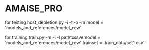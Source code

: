 # AMAISE_PRO

for testing
host_depletion.py -i <inputfile> -t <typefile> -o <outfolder> -m <model>
model = 'models_and_references/model_new'

for training
train.py -m <pathtosavemodel> -i <trainset> -l <labelset>
pathtosavemodel  = 'models_and_references/model_new'
trainset = 'train_data/set1.csv'